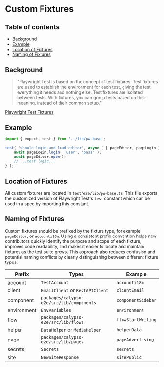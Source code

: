 # Custom Fixtures

## Table of contents

- [Background](#background)
- [Example](#example)
- [Location of Fixtures](#location-of-fixtures)
- [Naming of Fixtures](#naming-of-fixtures)

## Background

> "Playwright Test is based on the concept of test fixtures. Test fixtures are used to establish the environment for each test, giving the test everything it needs and nothing else. Test fixtures are isolated between tests. With fixtures, you can group tests based on their meaning, instead of their common setup."

[Playwright Test Fixtures](https://playwright.dev/docs/test-fixtures)

## Example

```typescript
import { expect, test } from '../lib/pw-base';

test( 'should login and load editor', async ( { pageEditor, pageLogin } ) => {
	await pageLogin.login( 'user', 'pass' );
	await pageEditor.open();
	// ...test logic...
} );
```

## Location of Fixtures

All custom fixtures are located in `test/e2e/lib/pw-base.ts`. This file exports the customized version of Playwright Test's `test` constant which can be used in a spec by importing this constant.

## Naming of Fixtures

Custom fixtures should be prefixed by the fixture type, for example `pageEditor`, or `accounti18n`.
Using a consistent prefix convention helps new contributors quickly identify the purpose and scope of each fixture, improves code readability, and makes it easier to locate and maintain fixtures as the test suite grows. This approach also reduces confusion and potential naming conflicts by clearly distinguishing between different fixture types.

| Prefix      | Types                                     | Example            |
| ----------- | ----------------------------------------- | ------------------ |
| account     | `TestAccount`                             | `accounti18n`      |
| client      | `EmailClient` or `RestAPIClient`          | `clientEmail`      |
| component   | `packages/calypso-e2e/src/lib/components` | `componentSidebar` |
| environment | `EnvVariables`                            | `environment`      |
| flow        | `packages/calypso-e2e/src/lib/flows`      | `flowStartWriting` |
| helper      | `DataHelper` or `MediaHelper`             | `helperData`       |
| page        | `packages/calypso-e2e/src/lib/pages`      | `pageAdvertising`  |
| secrets     | `Secrets`                                 | `secrets`          |
| site        | `NewSiteResponse`                         | `sitePublic`       |
